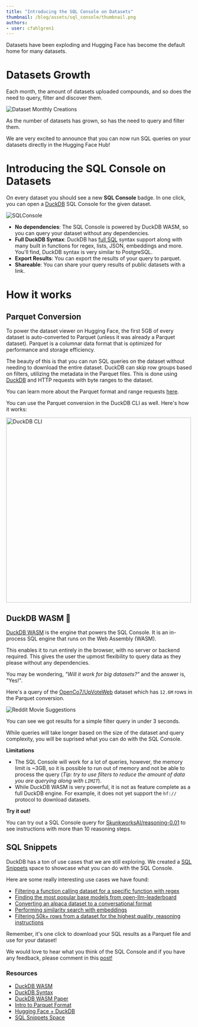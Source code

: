 ```yaml
---
title: "Introducing the SQL Console on Datasets" 
thumbnail: /blog/assets/sql_console/thumbnail.png
authors:
- user: cfahlgren1
---
```


Datasets have been exploding and Hugging Face has become the default home for many datasets. 

# Datasets Growth

Each month, the amount of datasets uploaded compounds, and so does the need to query, filter and discover them.

![Dataset Monthly Creations](https://huggingface.co/datasets/huggingface/documentation-images/resolve/main/sql_console/dataset_monthly_creations.png)

As the number of datasets has grown, so has the need to query and filter them. 

We are very excited to announce that you can now run SQL queries on your datasets directly in the Hugging Face Hub!

# Introducing the SQL Console on Datasets

On every dataset you should see a new **SQL Console** badge. In one click, you can open a [DuckDB](https://duckdb.org/) SQL Console for the given dataset.

![SQLConsole](https://huggingface.co/datasets/huggingface/documentation-images/resolve/main/sql_console/SQLConsole.gif)

- **No dependencies**: The SQL Console is powered by DuckDB WASM, so you can query your dataset without any dependencies.
- **Full DuckDB Syntax**: DuckDB has [full SQL](https://duckdb.org/docs/sql/introduction.html) syntax support along with many built in functions for regex, lists, JSON, embeddings and more. You'll find, DuckDB syntax is very similar to PostgreSQL.
- **Export Results**: You can export the results of your query to parquet.
- **Shareable**: You can share your query results of public datasets with a link.

# How it works

## Parquet Conversion

To power the dataset viewer on Hugging Face, the first 5GB of every dataset is auto-converted to Parquet (unless it was already a Parquet dataset). Parquet is a columnar data format that is optimized for performance and storage efficiency. 

The beauty of this is that you can run SQL queries on the dataset without needing to download the entire dataset. DuckDB can skip row groups based on filters, utilizing the metadata in the Parquet files. This is done using [DuckDB](https://duckdb.org/) and HTTP requests with byte ranges to the dataset. 

You can learn more about the Parquet format and range requests [here](https://huggingface.co/blog/cfahlgren1/intro-to-parquet-format).

You can use the Parquet conversion in the DuckDB CLI as well. Here's how it works:

<img src="https://huggingface.co/datasets/huggingface/documentation-images/resolve/main/hub/duckdb_hf_url.png" alt="DuckDB CLI" width="500"/>

## DuckDB WASM 🦆

[DuckDB WASM](https://duckdb.org/docs/api/wasm/overview.html) is the engine that powers the SQL Console. It is an in-process SQL engine that runs on the Web Assembly (WASM). 

This enables it to run entirely in the browser, with no server or backend required. This gives the user the upmost flexibility to query data as they please without any dependencies.

You may be wondering, _"Will it work for big datasets?"_ and the answer is, "Yes!". 

Here's a query of the [OpenCo7/UpVoteWeb](https://huggingface.co/datasets/OpenCo7/UpVoteWeb) dataset which has `12.6M` rows in the Parquet conversion.

![Reddit Movie Suggestions](https://huggingface.co/datasets/huggingface/documentation-images/resolve/main/sql_console/reddit-movie-suggestions.png)

You can see we got results for a simple filter query in under 3 seconds. 

While queries will take longer based on the size of the dataset and query complexity, you will be suprised what you can do with the SQL Console.

**Limitations**
- The SQL Console will work for a lot of queries, however, the memory limit is ~3GB, so it is possible to run out of memory and not be able to process the query (_Tip: try to use filters to reduce the amount of data you are querying along with `LIMIT`_).
- While DuckDB WASM is very powerful, it is not as feature complete as a full DuckDB engine. For example, it does not yet support the `hf://` protocol to download datasets.

**Try it out!**

You can try out a SQL Console query for [SkunkworksAI/reasoning-0.01](https://huggingface.co/datasets/SkunkworksAI/reasoning-0.01?sql_console=true&sql=--+Find+instructions+with+more+than+10+reasoning+steps%0Aselect+*+from+train%0Awhere+len%28reasoning_chains%29+%3E+10%0Alimit+100&sql_row=43) to see instructions with more than 10 reasoning steps.

## SQL Snippets

DuckDB has a ton of use cases that we are still exploring. We created a [SQL Snippets](https://huggingface.co/spaces/cfahlgren1/sql-snippets) space to showcase what you can do with the SQL Console.

Here are some really interesting use cases we have found:

- [Filtering a function calling dataset for a specific function with regex](https://x.com/qlhoest/status/1835687940376207651)
- [Finding the most popular base models from open-llm-leaderboard](https://x.com/polinaeterna/status/1834601082862842270)
- [Converting an alpaca dataset to a conversational format](https://x.com/calebfahlgren/status/1834674871688704144)
- [Performing similarity search with embeddings](https://x.com/andrejanysa/status/1834253758152269903)
- [Filtering 50k+ rows from a dataset for the highest quality, reasoning instructions](https://x.com/calebfahlgren/status/1835703284943749301)

Remember, it's one click to download your SQL results as a Parquet file and use for your dataset!

We would love to hear what you think of the SQL Console and if you have any feedback, please comment in this [post!](https://huggingface.co/posts/cfahlgren1/845769119345136)

### Resources

- [DuckDB WASM](https://duckdb.org/docs/api/wasm/overview.html)
- [DuckDB Syntax](https://duckdb.org/docs/sql/introduction.html)
- [DuckDB WASM Paper](https://www.vldb.org/pvldb/vol15/p3574-kohn.pdf)
- [Intro to Parquet Format](https://huggingface.co/blog/cfahlgren1/intro-to-parquet-format)
- [Hugging Face + DuckDB](https://huggingface.co/docs/hub/en/datasets-duckdb)
- [SQL Snippets Space](https://huggingface.co/spaces/cfahlgren1/sql-snippets)